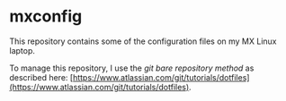 # mxconfig
This repository contains some of the configuration files on my MX Linux laptop.

To manage this repository, I use the *git bare repository method* as described here:
[https://www.atlassian.com/git/tutorials/dotfiles](https://www.atlassian.com/git/tutorials/dotfiles).

